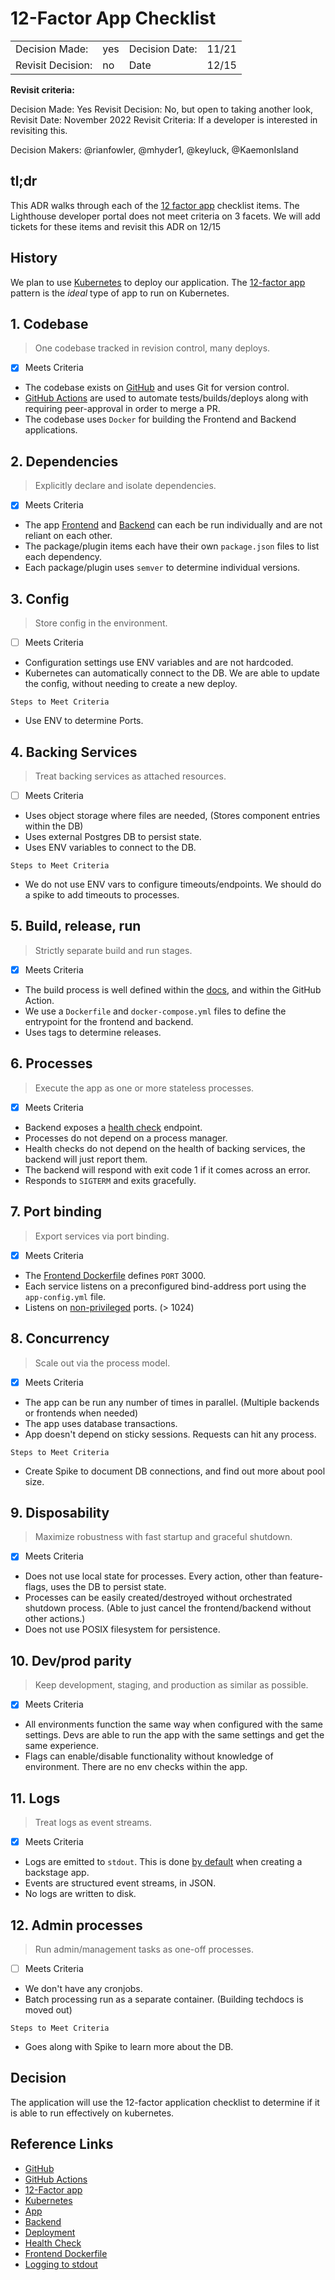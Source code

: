 # 12-Factor App Checklist

|                   |     |                |       |
| ----------------- | --- | -------------- | ----- |
| Decision Made:    | yes | Decision Date: | 11/21 |
| Revisit Decision: | no  | Date           | 12/15 |

**Revisit criteria:**

Decision Made: Yes
Revisit Decision: No, but open to taking another look, Revisit Date: November 2022
Revisit Criteria: If a developer is interested in revisiting this.

Decision Makers: @rianfowler, @mhyder1, @keyluck, @KaemonIsland

## tl;dr

This ADR walks through each of the [12 factor app](https://12factor.net/) checklist items. The Lighthouse developer portal does not meet criteria on 3 facets. We will add tickets for these items and revisit this ADR on 12/15

## History

We plan to use [Kubernetes](https://kubernetes.io/) to deploy our application. The [12-factor app](https://12factor.net/) pattern is the _ideal_ type of app to run on Kubernetes.

## 1. Codebase

> One codebase tracked in revision control, many deploys.

- [x] Meets Criteria

- The codebase exists on [GitHub](https://github.com/department-of-veterans-affairs/lighthouse-developer-portal/tree/main) and uses Git for version control.
- [GitHub Actions](https://github.com/department-of-veterans-affairs/lighthouse-developer-portal/actions) are used to automate tests/builds/deploys along with requiring peer-approval in order to merge a PR.
- The codebase uses `Docker` for building the Frontend and Backend applications.

## 2. Dependencies

> Explicitly declare and isolate dependencies.

- [x] Meets Criteria

- The app [Frontend](https://github.com/department-of-veterans-affairs/lighthouse-developer-portal/tree/twelve-factor-app-adr/packages/app) and [Backend](https://github.com/department-of-veterans-affairs/lighthouse-developer-portal/tree/twelve-factor-app-adr/packages/backend) can each be run individually and are not reliant on each other.
- The package/plugin items each have their own `package.json` files to list each dependency.
- Each package/plugin uses `semver` to determine individual versions.

## 3. Config

> Store config in the environment.

- [ ] Meets Criteria

- Configuration settings use ENV variables and are not hardcoded.
- Kubernetes can automatically connect to the DB. We are able to update the config, without needing to create a new deploy.

`Steps to Meet Criteria`

- Use ENV to determine Ports.

## 4. Backing Services

> Treat backing services as attached resources.

- [ ] Meets Criteria

- Uses object storage where files are needed, (Stores component entries within the DB)
- Uses external Postgres DB to persist state.
- Uses ENV variables to connect to the DB.

`Steps to Meet Criteria`

- We do not use ENV vars to configure timeouts/endpoints. We should do a spike to add timeouts to processes.

## 5. Build, release, run

> Strictly separate build and run stages.

- [x] Meets Criteria

- The build process is well defined within the [docs](https://department-of-veterans-affairs.github.io/lighthouse-developer-portal/deployment/), and within the GitHub Action.
- We use a `Dockerfile` and `docker-compose.yml` files to define the entrypoint for the frontend and backend.
- Uses tags to determine releases.

## 6. Processes

> Execute the app as one or more stateless processes.

- [x] Meets Criteria

- Backend exposes a [health check](https://github.com/department-of-veterans-affairs/lighthouse-developer-portal/blob/main/k8s/backstage.yaml#L26) endpoint.
- Processes do not depend on a process manager.
- Health checks do not depend on the health of backing services, the backend will just report them.
- The backend will respond with exit code 1 if it comes across an error.
- Responds to `SIGTERM` and exits gracefully.

## 7. Port binding

> Export services via port binding.

- [x] Meets Criteria

- The [Frontend Dockerfile](https://github.com/department-of-veterans-affairs/lighthouse-developer-portal/blob/main/Dockerfile.frontend#L10) defines `PORT` 3000.
- Each service listens on a preconfigured bind-address port using the `app-config.yml` file.
- Listens on [non-privileged](https://www.w3.org/Daemon/User/Installation/PrivilegedPorts.html) ports. (> 1024)

## 8. Concurrency

> Scale out via the process model.

- [x] Meets Criteria

- The app can be run any number of times in parallel. (Multiple backends or frontends when needed)
- The app uses database transactions.
- App doesn't depend on sticky sessions. Requests can hit any process.

`Steps to Meet Criteria`

- Create Spike to document DB connections, and find out more about pool size.

## 9. Disposability

> Maximize robustness with fast startup and graceful shutdown.

- [x] Meets Criteria

- Does not use local state for processes. Every action, other than feature-flags, uses the DB to persist state.
- Processes can be easily created/destroyed without orchestrated shutdown process. (Able to just cancel the frontend/backend without other actions.)
- Does not use POSIX filesystem for persistence.

## 10. Dev/prod parity

> Keep development, staging, and production as similar as possible.

- [x] Meets Criteria

- All environments function the same way when configured with the same settings. Devs are able to run the app with the same settings and get the same experience.
- Flags can enable/disable functionality without knowledge of environment. There are no env checks within the app.

## 11. Logs

> Treat logs as event streams.

- [x] Meets Criteria

- Logs are emitted to `stdout`. This is done [by default](https://backstage.io/docs/plugins/observability#logging) when creating a backstage app.
- Events are structured event streams, in JSON.
- No logs are written to disk.

## 12. Admin processes

> Run admin/management tasks as one-off processes.

- [ ] Meets Criteria

- We don't have any cronjobs.
- Batch processing run as a separate container. (Building techdocs is moved out)

`Steps to Meet Criteria`

- Goes along with Spike to learn more about the DB.

## Decision

The application will use the 12-factor application checklist to determine if it is able to run effectively on kubernetes.

## Reference Links

- [GitHub](https://github.com/department-of-veterans-affairs/lighthouse-developer-portal/tree/main)
- [GitHub Actions](https://github.com/department-of-veterans-affairs/lighthouse-developer-portalper-portalper-portal/actions)
- [12-Factor app](https://12factor.net/)
- [Kubernetes](https://kubernetes.io/)
- [App](https://github.com/department-of-veterans-affairs/lighthouse-developer-portalper-portalper-portal/tree/twelve-factor-app-adr/packages/app)
- [Backend](https://github.com/department-of-veterans-affairs/lighthouse-developer-portalper-portal/tree/twelve-factor-app-adr/packages/backend)
- [Deployment](https://department-of-veterans-affairs.github.io/lighthouse-developer-portal/deployment/)
- [Health Check](https://github.com/department-of-veterans-affairs/lighthouse-developer-portal/blob/main/k8s/backstage.yaml#L26)
- [Frontend Dockerfile](https://github.com/department-of-veterans-affairs/lighthouse-developer-portal/blob/main/Dockerfile.frontend#L10)
- [Logging to stdout](https://backstage.io/docs/plugins/observability#logging)
